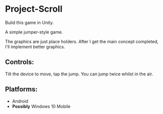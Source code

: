 # Project-Scroll
 Build this game in Unity.

A simple jumper-style game.

The graphics are just place holders. After I get the main concept completed, I'll implement better graphics.
## Controls:

Tilt the device to move, tap the jump. You can jump twice whilst in the air.

## Platforms:

- Android
- **Possibly** Windows 10 Mobile
